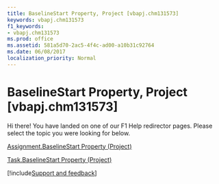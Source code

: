 ```yaml
---
title: BaselineStart Property, Project [vbapj.chm131573]
keywords: vbapj.chm131573
f1_keywords:
- vbapj.chm131573
ms.prod: office
ms.assetid: 581a5d70-2ac5-4f4c-ad00-a10b31c92764
ms.date: 06/08/2017
localization_priority: Normal
---
```



# BaselineStart Property, Project [vbapj.chm131573]

Hi there! You have landed on one of our F1 Help redirector pages. Please select the topic you were looking for below.

[Assignment.BaselineStart Property (Project)](https://msdn.microsoft.com/library/95586824-b281-cefd-c360-f8a951c86088%28Office.15%29.aspx)

[Task.BaselineStart Property (Project)](https://msdn.microsoft.com/library/08304889-56e9-edfd-480a-f0119343c2d6%28Office.15%29.aspx)

[!include[Support and feedback](~/includes/feedback-boilerplate.md)]